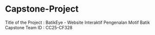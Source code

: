 # Capstone-Project
Title of the Project : BatikEye - Website Interaktif Pengenalan Motif Batik 
Capstone Team ID : CC25-CF328


